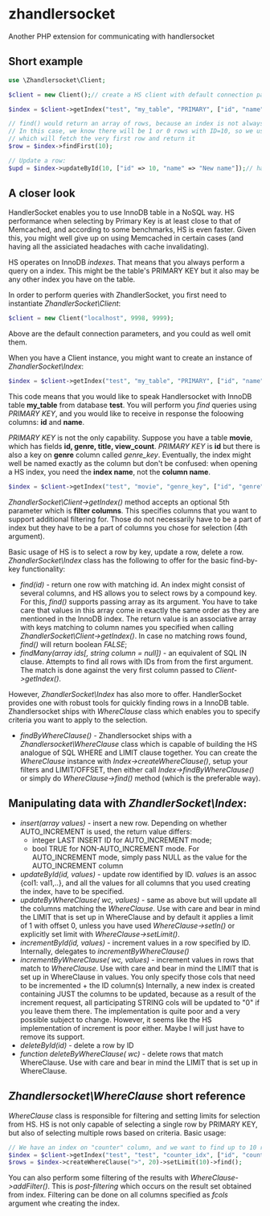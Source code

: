 # zhandlersocket
Another PHP extension for communicating with handlersocket

## Short example

```php
use \Zhandlersocket\Client;

$client = new Client();// create a HS client with default connection parameters

$index = $client->getIndex("test", "my_table", "PRIMARY", ["id", "name"]);

// find() would return an array of rows, because an index is not always unique
// In this case, we know there will be 1 or 0 rows with ID=10, so we use findFirst(),
// which will fetch the very first row and return it
$row = $index->findFirst(10);

// Update a row:
$upd = $index->updateById(10, ["id" => 10, "name" => "New name"]);// have to specify ALL columns
```

## A closer look

HandlerSocket enables you to use InnoDB table in a NoSQL way. HS performance when selecting by Primary Key is at least close to that of Memcached, and according to some benchmarks, HS is even faster. Given this, you might well give up on using Memcached in certain cases (and having all the assiciated headaches with cache invalidating).

HS operates on InnoDB *indexes*. That means that you always perform a query on a index. This might be the table's PRIMARY KEY but it also may be any other index you have on the table.

In order to perform queries with ZhandlerSocket, you first need to instantiate *ZhandlerSocket\Client*:

```php
$client = new Client("localhost", 9998, 9999);
```

Above are the default connection parameters, and you could as well omit them.

When you have a Client instance, you might want to create an instance of *ZhandlerSocket\Index*:

```php
$index = $client->getIndex("test", "my_table", "PRIMARY", ["id", "name"]);
```

This code means that you would like to speak Handlersocket with InnoDB table **my_table** from database **test**. You will perform you *find* queries using *PRIMARY KEY*, and you would like to receive in response the foloowing columns: **id** and **name**.

*PRIMARY KEY* is not the only capability. Suppose you have a table **movie**, which has fields **id, genre, title, view_count**. *PRIMARY KEY* is **id** but there is also a key on **genre** column called *genre_key*. Eventually, the index might well be named exactly as the column but don't be confused: when opening a HS index, you need the **index name**, not the **column name**.

```php
$index = $client->getIndex("test", "movie", "genre_key", ["id", "genre", "title", "view_count"]);
```

*ZhandlerSocket\Client->getIndex()* method accepts an optional 5th parameter which is **filter columns**. This specifies columns that you want to support additional filtering for. Those do not necessarily have to be a part of index but they have to be a part of columns you chose for selection (4th argument).

Basic usage of HS is to select a row by key, update a row, delete a row. *ZhandlerSocket\Index* class has the following to offer for the basic find-by-key functionality:

* *find(id)* - return one row with matching id. An index might consist of several columns, and HS allows you to select rows by a compound key. For this, *find()* supports passing array as its argument. You have to take care that values in this array come in exactly the same order as they are mentioned in the InnoDB index. The return value is an associative array with keys matching to column names you specified when calling *ZhandlerSocket\Client->getIndex()*. In case no matching rows found, *find()* will return boolean *FALSE*;
* *findMany(array ids[, string column = null])* - an equivalent of SQL IN clause. Attempts to find all rows with IDs from from the first argument. The match is done against the very first column passed to *Client->getIndex()*.

However, *ZhandlerSocket\Index* has also more to offer. HandlerSocket provides one with robust tools for quickly finding rows in a InnoDB table. Zhandlersocket ships with *WhereClause* class which enables you to specify criteria you want to apply to the selection.

* *findByWhereClause()* - Zhandlersocket ships with a *Zhandlersocket\WhereClause* class which is capable of building the HS analogue of SQL WHERE and LIMIT clause together. You can create the *WhereClause* instance with *Index->createWhereClause()*, setup your filters and LIMIT/OFFSET, then either call *Index->findByWhereClause()* or simply do *WhereClause->find()* method (which is the preferable way).

## Manipulating data with *ZhandlerSocket\Index*:

* *insert(array values)* - insert a new row. Depending on whether AUTO_INCREMENT is used, the return value differs:
    - integer LAST INSERT ID for AUTO_INCREMENT mode;
    - bool TRUE for NON-AUTO_INCREMENT mode.
For AUTO_INCREMENT mode, simply pass NULL as the value for the AUTO_INCREMENT column
* *updateById(id, values)* - update row identified by ID. *values* is an assoc {col1: val1,..}, and all the values for all columns that you used creating the index, have to be specified.
* *updateByWhereClause(<WhereClause> wc, values)* - same as above but will update all the columns matching the *WhereClause*. Use with care and bear in mind the LIMIT that is set up in WhereClause and by default it applies a limit of 1 with offset 0, unless you have used *WhereClause->setIn()* or explicitly set limit with *WhereClause->setLimit()*.
* *incrementById(id, values)* - increment values in a row specified by ID. Internally, delegates to *incrementByWhereClause()*
* *incrementByWhereClause(<WhereClause> wc, values)* - increment values in rows that match to *WhereClause*. Use with care and bear in mind the LIMIT that is set up in WhereClause in values. You only specify those cols that need to be incremented + the ID column(s) Internally, a new index is created containing JUST the columns to be updated, because as a result of the increment request, all participating STRING cols will be updated to "0" if you leave them there. The implementation is quite poor and a very possible subject to change. However, it seems like the HS implementation of increment is poor either. Maybe I will just have to remove its support.
* *deleteById(id)* - delete a row by ID
* *function deleteByWhereClause(<WhereClause> wc)* - delete rows that match WhereClause. Use with care and bear in mind the LIMIT that is set up in WhereClause.

## *Zhandlersocket\WhereClause* short reference

*WhereClause* class is responsible for filtering and setting limits for selection from HS. HS is not only capable of selecting a single row by PRIMARY KEY, but also of selecting multiple rows based on criteria. 
Basic usage: 

```php
// We have an index on "counter" column, and we want to find up to 10 rows with counter > 20   
$index = $client->getIndex("test", "test", "counter_idx", ["id", "counter"]);
$rows = $index->createWhereClause(">", 20)->setLimit(10)->find();
```
You can also perform some filtering of the results with *WhereClause->addFilter()*. This is _post-filtering_ which occurs on the result set obtained from index. Filtering can be done on all columns specified as *fcols* argument whe creating the index.